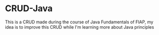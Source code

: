 # CRUD-Java
This is a CRUD made during the course of Java Fundamentals of FIAP, my idea is to improve this CRUD while I'm learning more about Java principles

